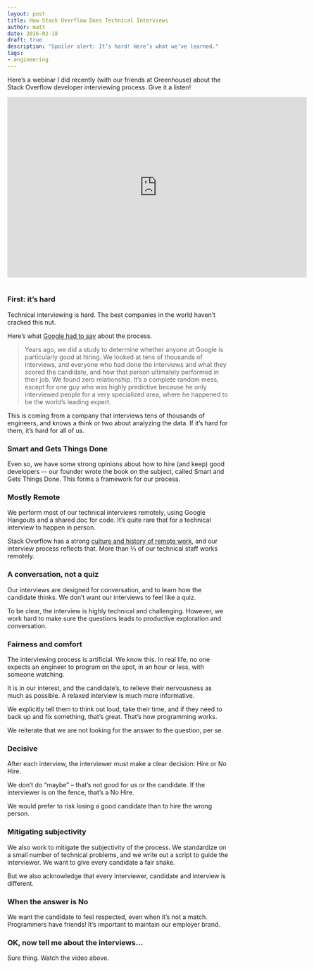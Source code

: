 ```yaml
---
layout: post
title: How Stack Overflow Does Technical Interviews
author: matt
date: 2016-02-18
draft: true
description: "Spoiler alert: It’s hard! Here’s what we’ve learned."
tags: 
- engineering
---
```


Here’s a webinar I did recently (with our friends at Greenhouse) about the Stack Overflow developer interviewing process. Give it a listen!

<iframe width="680" height="410" src="https://www.youtube.com/embed/Aph6N3FI4qI?start=235" frameborder="0" allowfullscreen style="margin-bottom:1.2em"></iframe>

### First: it’s hard

Technical interviewing is hard. The best companies in the world haven’t cracked this nut.

Here’s what [Google had to say](http://www.nytimes.com/2013/06/20/business/in-head-hunting-big-data-may-not-be-such-a-big-deal.html?_r=0) about the process.

> Years ago, we did a study to determine whether anyone at Google is particularly good at hiring. We looked at tens of thousands of interviews, and everyone who had done the interviews and what they scored the candidate, and how that person ultimately performed in their job. We found zero relationship. It’s a complete random mess, except for one guy who was highly predictive because he only interviewed people for a very specialized area, where he happened to be the world’s leading expert.

This is coming from a company that interviews tens of thousands of engineers, and knows a think or two about analyzing the data. If it’s hard for them, it’s hard for all of us.

### Smart and Gets Things Done

Even so, we have some strong opinions about how to hire (and keep) good developers -- our founder wrote the book on the subject, called Smart and Gets Things Done. This forms a framework for our process.

### Mostly Remote

We perform most of our technical interviews remotely, using Google Hangouts and a shared doc for code. It’s quite rare that for a technical interview to happen in person.

Stack Overflow has a strong [culture and history of remote work](https://blog.stackoverflow.com/2013/02/why-we-still-believe-in-working-remotely/), and our interview process reflects that. More than ⅔ of our technical staff works remotely.

### A conversation, not a quiz

Our interviews are designed for conversation, and to learn how the candidate thinks. We don’t want our interviews to feel like a quiz.

To be clear, the interview is highly technical and challenging. However, we work hard to make sure the questions leads to productive exploration and conversation.

### Fairness and comfort

The interviewing process is artificial. We know this. In real life, no one expects an engineer to program on the spot, in an hour or less, with someone watching.

It is in our interest, and the candidate’s, to relieve their nervousness as much as possible. A relaxed interview is much more informative.

We explicitly tell them to think out loud, take their time, and if they need to back up and fix something, that’s great. That’s how programming works.

We reiterate that we are not looking for the answer to the question, per se.

### Decisive

After each interview, the interviewer must make a clear decision: Hire or No Hire.

We don’t do “maybe” – that’s not good for us or the candidate. If the interviewer is on the fence, that’s a No Hire.

We would prefer to risk losing a good candidate than to hire the wrong person.

### Mitigating subjectivity

We also work to mitigate the subjectivity of the process. We standardize on a small number of technical problems, and we write out a script to guide the interviewer. We want to give every candidate a fair shake.

But we also acknowledge that every interviewer, candidate and interview is different.

### When the answer is No

We want the candidate to feel respected, even when it’s not a match. Programmers have friends! It’s important to maintain our employer brand.

### OK, now tell me about the interviews...

Sure thing. Watch the video above.
